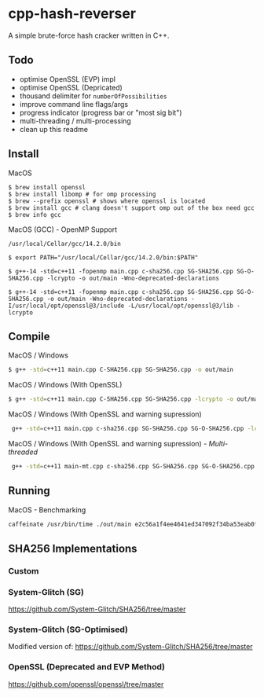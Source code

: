 # cpp-hash-reverser

A simple brute-force hash cracker written in C++.

## Todo 

- optimise OpenSSL (EVP) impl
- optimise OpenSSL (Depricated) 
- thousand delimiter for `numberOfPossibilities`
- improve command line flags/args
- progress indicator (progress bar or "most sig bit")
- multi-threading / multi-processing 
- clean up this readme 

## Install 

MacOS
```
$ brew install openssl
$ brew install libomp # for omp processing 
$ brew --prefix openssl # shows where openssl is located
$ brew install gcc # clang doesn't support omp out of the box need gcc
$ brew info gcc
```

MacOS (GCC) - OpenMP Support 
```
/usr/local/Cellar/gcc/14.2.0/bin

$ export PATH="/usr/local/Cellar/gcc/14.2.0/bin:$PATH"

$ g++-14 -std=c++11 -fopenmp main.cpp c-sha256.cpp SG-SHA256.cpp SG-O-SHA256.cpp -lcrypto -o out/main -Wno-deprecated-declarations

$ g++-14 -std=c++11 -fopenmp main.cpp c-sha256.cpp SG-SHA256.cpp SG-O-SHA256.cpp -o out/main -Wno-deprecated-declarations -I/usr/local/opt/openssl@3/include -L/usr/local/opt/openssl@3/lib -lcrypto
```

## Compile

MacOS / Windows 
```bash
$ g++ -std=c++11 main.cpp C-SHA256.cpp SG-SHA256.cpp -o out/main
```

MacOS / Windows (With OpenSSL)
```bash
$ g++ -std=c++11 main.cpp C-SHA256.cpp SG-SHA256.cpp -lcrypto -o out/main
```

MacOS / Windows (With OpenSSL and warning supression)
```bash
 g++ -std=c++11 main.cpp c-sha256.cpp SG-SHA256.cpp SG-O-SHA256.cpp -lcrypto -o out/main -Wno-deprecated-declarations 
```

MacOS / Windows (With OpenSSL and warning supression) - *Multi-threaded*
```bash
 g++ -std=c++11 main-mt.cpp c-sha256.cpp SG-SHA256.cpp SG-O-SHA256.cpp -lcrypto -o out/main -Wno-deprecated-declarations 
```

## Running 

MacOS - Benchmarking 
```bash
caffeinate /usr/bin/time ./out/main e2c56a1f4ee4641ed347092f34ba53eab0f144332872408985bda44d4ffbc8fa 1 4
```

## SHA256 Implementations

### Custom

### System-Glitch (SG)

https://github.com/System-Glitch/SHA256/tree/master

### System-Glitch (SG-Optimised) 

Modified version of:
https://github.com/System-Glitch/SHA256/tree/master

### OpenSSL (Deprecated and EVP Method)

https://github.com/openssl/openssl/tree/master
